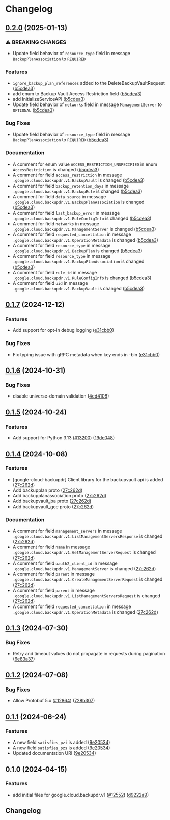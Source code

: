 # Changelog

## [0.2.0](https://github.com/googleapis/google-cloud-python/compare/google-cloud-backupdr-v0.1.7...google-cloud-backupdr-v0.2.0) (2025-01-13)


### ⚠ BREAKING CHANGES

* Update field behavior of `resource_type` field in message `BackupPlanAssociation` to `REQUIRED`

### Features

* `ignore_backup_plan_references` added to the DeleteBackupVaultRequest ([b5cdea3](https://github.com/googleapis/google-cloud-python/commit/b5cdea3f1d59f67ff0bd01d1891abf948a4f5582))
* add enum to Backup Vault Access Restriction field ([b5cdea3](https://github.com/googleapis/google-cloud-python/commit/b5cdea3f1d59f67ff0bd01d1891abf948a4f5582))
* add InitializeServiceAPI ([b5cdea3](https://github.com/googleapis/google-cloud-python/commit/b5cdea3f1d59f67ff0bd01d1891abf948a4f5582))
* Update field behavior of `networks` field in message `ManagementServer` to `OPTIONAL` ([b5cdea3](https://github.com/googleapis/google-cloud-python/commit/b5cdea3f1d59f67ff0bd01d1891abf948a4f5582))


### Bug Fixes

* Update field behavior of `resource_type` field in message `BackupPlanAssociation` to `REQUIRED` ([b5cdea3](https://github.com/googleapis/google-cloud-python/commit/b5cdea3f1d59f67ff0bd01d1891abf948a4f5582))


### Documentation

* A comment for enum value `ACCESS_RESTRICTION_UNSPECIFIED` in enum `AccessRestriction` is changed ([b5cdea3](https://github.com/googleapis/google-cloud-python/commit/b5cdea3f1d59f67ff0bd01d1891abf948a4f5582))
* A comment for field `access_restriction` in message `.google.cloud.backupdr.v1.BackupVault` is changed ([b5cdea3](https://github.com/googleapis/google-cloud-python/commit/b5cdea3f1d59f67ff0bd01d1891abf948a4f5582))
* A comment for field `backup_retention_days` in message `.google.cloud.backupdr.v1.BackupRule` is changed ([b5cdea3](https://github.com/googleapis/google-cloud-python/commit/b5cdea3f1d59f67ff0bd01d1891abf948a4f5582))
* A comment for field `data_source` in message `.google.cloud.backupdr.v1.BackupPlanAssociation` is changed ([b5cdea3](https://github.com/googleapis/google-cloud-python/commit/b5cdea3f1d59f67ff0bd01d1891abf948a4f5582))
* A comment for field `last_backup_error` in message `.google.cloud.backupdr.v1.RuleConfigInfo` is changed ([b5cdea3](https://github.com/googleapis/google-cloud-python/commit/b5cdea3f1d59f67ff0bd01d1891abf948a4f5582))
* A comment for field `networks` in message `.google.cloud.backupdr.v1.ManagementServer` is changed ([b5cdea3](https://github.com/googleapis/google-cloud-python/commit/b5cdea3f1d59f67ff0bd01d1891abf948a4f5582))
* A comment for field `requested_cancellation` in message `.google.cloud.backupdr.v1.OperationMetadata` is changed ([b5cdea3](https://github.com/googleapis/google-cloud-python/commit/b5cdea3f1d59f67ff0bd01d1891abf948a4f5582))
* A comment for field `resource_type` in message `.google.cloud.backupdr.v1.BackupPlan` is changed ([b5cdea3](https://github.com/googleapis/google-cloud-python/commit/b5cdea3f1d59f67ff0bd01d1891abf948a4f5582))
* A comment for field `resource_type` in message `.google.cloud.backupdr.v1.BackupPlanAssociation` is changed ([b5cdea3](https://github.com/googleapis/google-cloud-python/commit/b5cdea3f1d59f67ff0bd01d1891abf948a4f5582))
* A comment for field `rule_id` in message `.google.cloud.backupdr.v1.RuleConfigInfo` is changed ([b5cdea3](https://github.com/googleapis/google-cloud-python/commit/b5cdea3f1d59f67ff0bd01d1891abf948a4f5582))
* A comment for field `uid` in message `.google.cloud.backupdr.v1.BackupVault` is changed ([b5cdea3](https://github.com/googleapis/google-cloud-python/commit/b5cdea3f1d59f67ff0bd01d1891abf948a4f5582))

## [0.1.7](https://github.com/googleapis/google-cloud-python/compare/google-cloud-backupdr-v0.1.6...google-cloud-backupdr-v0.1.7) (2024-12-12)


### Features

* Add support for opt-in debug logging ([e31cbb0](https://github.com/googleapis/google-cloud-python/commit/e31cbb0e11ab2cb093411005682c2fa2c38e787c))


### Bug Fixes

* Fix typing issue with gRPC metadata when key ends in -bin ([e31cbb0](https://github.com/googleapis/google-cloud-python/commit/e31cbb0e11ab2cb093411005682c2fa2c38e787c))

## [0.1.6](https://github.com/googleapis/google-cloud-python/compare/google-cloud-backupdr-v0.1.5...google-cloud-backupdr-v0.1.6) (2024-10-31)


### Bug Fixes

* disable universe-domain validation ([4ed4108](https://github.com/googleapis/google-cloud-python/commit/4ed41088ab3cbadfe4de7fa170f172666015ed24))

## [0.1.5](https://github.com/googleapis/google-cloud-python/compare/google-cloud-backupdr-v0.1.4...google-cloud-backupdr-v0.1.5) (2024-10-24)


### Features

* Add support for Python 3.13 ([#13200](https://github.com/googleapis/google-cloud-python/issues/13200)) ([19dc048](https://github.com/googleapis/google-cloud-python/commit/19dc0485852406b90743297bcf257020e6012593))

## [0.1.4](https://github.com/googleapis/google-cloud-python/compare/google-cloud-backupdr-v0.1.3...google-cloud-backupdr-v0.1.4) (2024-10-08)


### Features

* [google-cloud-backupdr] Client library for the backupvault api is added ([27c262d](https://github.com/googleapis/google-cloud-python/commit/27c262d51c5d9f055152d9448f5fb6759da4bdb3))
* Add backupplan proto ([27c262d](https://github.com/googleapis/google-cloud-python/commit/27c262d51c5d9f055152d9448f5fb6759da4bdb3))
* Add backupplanassociation proto ([27c262d](https://github.com/googleapis/google-cloud-python/commit/27c262d51c5d9f055152d9448f5fb6759da4bdb3))
* Add backupvault_ba proto ([27c262d](https://github.com/googleapis/google-cloud-python/commit/27c262d51c5d9f055152d9448f5fb6759da4bdb3))
* Add backupvault_gce proto ([27c262d](https://github.com/googleapis/google-cloud-python/commit/27c262d51c5d9f055152d9448f5fb6759da4bdb3))


### Documentation

* A comment for field `management_servers` in message `.google.cloud.backupdr.v1.ListManagementServersResponse` is changed ([27c262d](https://github.com/googleapis/google-cloud-python/commit/27c262d51c5d9f055152d9448f5fb6759da4bdb3))
* A comment for field `name` in message `.google.cloud.backupdr.v1.GetManagementServerRequest` is changed ([27c262d](https://github.com/googleapis/google-cloud-python/commit/27c262d51c5d9f055152d9448f5fb6759da4bdb3))
* A comment for field `oauth2_client_id` in message `.google.cloud.backupdr.v1.ManagementServer` is changed ([27c262d](https://github.com/googleapis/google-cloud-python/commit/27c262d51c5d9f055152d9448f5fb6759da4bdb3))
* A comment for field `parent` in message `.google.cloud.backupdr.v1.CreateManagementServerRequest` is changed ([27c262d](https://github.com/googleapis/google-cloud-python/commit/27c262d51c5d9f055152d9448f5fb6759da4bdb3))
* A comment for field `parent` in message `.google.cloud.backupdr.v1.ListManagementServersRequest` is changed ([27c262d](https://github.com/googleapis/google-cloud-python/commit/27c262d51c5d9f055152d9448f5fb6759da4bdb3))
* A comment for field `requested_cancellation` in message `.google.cloud.backupdr.v1.OperationMetadata` is changed ([27c262d](https://github.com/googleapis/google-cloud-python/commit/27c262d51c5d9f055152d9448f5fb6759da4bdb3))

## [0.1.3](https://github.com/googleapis/google-cloud-python/compare/google-cloud-backupdr-v0.1.2...google-cloud-backupdr-v0.1.3) (2024-07-30)


### Bug Fixes

* Retry and timeout values do not propagate in requests during pagination ([6e83a37](https://github.com/googleapis/google-cloud-python/commit/6e83a37612d9eb951cb0ef1e372ef4241f8afa59))

## [0.1.2](https://github.com/googleapis/google-cloud-python/compare/google-cloud-backupdr-v0.1.1...google-cloud-backupdr-v0.1.2) (2024-07-08)


### Bug Fixes

* Allow Protobuf 5.x ([#12864](https://github.com/googleapis/google-cloud-python/issues/12864)) ([728b307](https://github.com/googleapis/google-cloud-python/commit/728b307ed0cc497685507a219e913f002f097132))

## [0.1.1](https://github.com/googleapis/google-cloud-python/compare/google-cloud-backupdr-v0.1.0...google-cloud-backupdr-v0.1.1) (2024-06-24)


### Features

* A new field `satisfies_pzi` is added ([9e20534](https://github.com/googleapis/google-cloud-python/commit/9e205344d6b24d6cedced1d9c177be7652f54267))
* A new field `satisfies_pzs` is added ([9e20534](https://github.com/googleapis/google-cloud-python/commit/9e205344d6b24d6cedced1d9c177be7652f54267))
* Updated documentation URI ([9e20534](https://github.com/googleapis/google-cloud-python/commit/9e205344d6b24d6cedced1d9c177be7652f54267))

## 0.1.0 (2024-04-15)


### Features

* add initial files for google.cloud.backupdr.v1 ([#12552](https://github.com/googleapis/google-cloud-python/issues/12552)) ([d9222a9](https://github.com/googleapis/google-cloud-python/commit/d9222a97786ce1badae4561410ca5e09386a3377))

## Changelog

